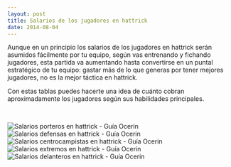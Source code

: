 ```yaml
---
layout: post
title: Salarios de los jugadores en hattrick
date: 2014-08-04
---
```


Aunque en un principio los salarios de los jugadores en hattrick serán asumidos fácilmente por tu equipo, según vas entrenando y fichando jugadores, esta partida va aumentando hasta convertirse en un puntal estratégico de tu equipo: gastar más de lo que generas por tener mejores jugadores, no es la mejor táctica en hattrick.

Con estas tablas puedes hacerte una idea de cuánto cobran aproximadamente los jugadores según sus habilidades principales.

 

![Salarios porteros en hattrick - Guía Ocerin](http://i.imgur.com/6lcxIaY.png) ![Salarios defensas en hattrick - Guía Ocerin](http://i.imgur.com/MCV0uqt.png) ![Salarios centrocampistas en hattrick - Guía Ocerin](http://i.imgur.com/wfTlF4b.png) ![Salarios extremos en hattrick - Guía Ocerin](http://i.imgur.com/Gdwkw0W.png) ![Salarios delanteros en hattrick - Guía Ocerin](http://i.imgur.com/eI7BoKU.png)
